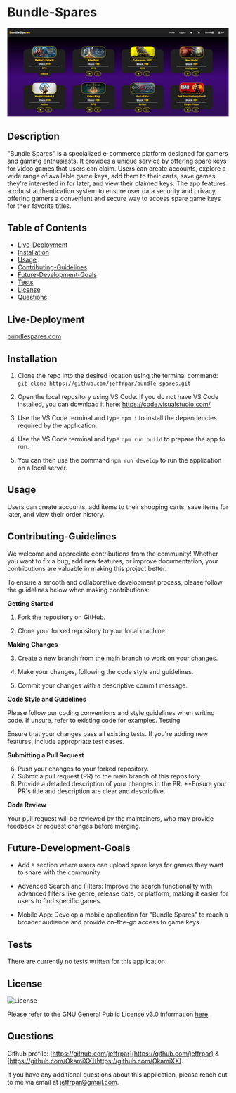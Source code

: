 # Bundle-Spares

![Screenshot](./assets/bundle-spares-screenshot.JPG)

## Description

"Bundle Spares" is a specialized e-commerce platform designed for gamers and gaming enthusiasts. It provides a unique service by offering spare keys for video games that users can claim. Users can create accounts, explore a wide range of available game keys, add them to their carts, save games they're interested in for later, and view their claimed keys. The app features a robust authentication system to ensure user data security and privacy, offering gamers a convenient and secure way to access spare game keys for their favorite titles.

## Table of Contents

- [Live-Deployment](#live-deployment)
- [Installation](#installation)
- [Usage](#usage)
- [Contributing-Guidelines](#contributing-guidelines)
- [Future-Development-Goals](#future-development-goals)
- [Tests](#tests)
- [License](#license)
- [Questions](#questions)

## Live-Deployment

[bundlespares.com](bundlespares.com)

## Installation

1. Clone the repo into the desired location using the terminal command: `git clone https://github.com/jeffrpar/bundle-spares.git`

2. Open the local repository using VS Code. If you do not have VS Code installed, you can download it here: https://code.visualstudio.com/

3. Use the VS Code terminal and type `npm i` to install the dependencies required by the application.

4. Use the VS Code terminal and type `npm run build` to prepare the app to run.

5. You can then use the command `npm run develop` to run the application on a local server.

## Usage

Users can create accounts, add items to their shopping carts, save items for later, and view their order history.

## Contributing-Guidelines

We welcome and appreciate contributions from the community! Whether you want to fix a bug, add new features, or improve documentation, your contributions are valuable in making this project better.

To ensure a smooth and collaborative development process, please follow the guidelines below when making contributions:

**Getting Started**

1. Fork the repository on GitHub.

2. Clone your forked repository to your local machine.

**Making Changes**

3. Create a new branch from the main branch to work on your changes.

4. Make your changes, following the code style and guidelines.

5. Commit your changes with a descriptive commit message.

**Code Style and Guidelines**

Please follow our coding conventions and style guidelines when writing code. If unsure, refer to existing code for examples.
Testing

Ensure that your changes pass all existing tests. If you're adding new features, include appropriate test cases.

**Submitting a Pull Request**

6. Push your changes to your forked repository.
7. Submit a pull request (PR) to the main branch of this repository.
8. Provide a detailed description of your changes in the PR. **Ensure your PR's title and description are clear and descriptive.

**Code Review**

Your pull request will be reviewed by the maintainers, who may provide feedback or request changes before merging.

## Future-Development-Goals

- Add a section where users can upload spare keys for games they want to share with the community

- Advanced Search and Filters: Improve the search functionality with advanced filters like genre, release date, or platform, making it easier for users to find specific games.

- Mobile App: Develop a mobile application for "Bundle Spares" to reach a broader audience and provide on-the-go access to game keys.

## Tests

There are currently no tests written for this application.

## License

![License](https://img.shields.io/badge/License-GPLv3-blue.svg)

Please refer to the GNU General Public License v3.0 information [here](https://www.gnu.org/licenses/gpl-3.0.en.html#license-text).

## Questions

Github profile: [https://github.com/jeffrpar](https://github.com/jeffrpar) & [https://github.com/OkamiXX](https://github.com/OkamiXX).

If you have any additional questions about this application, please reach out to me via email at [jeffrpar@gmail.com](jeffrpar@gmail.com).